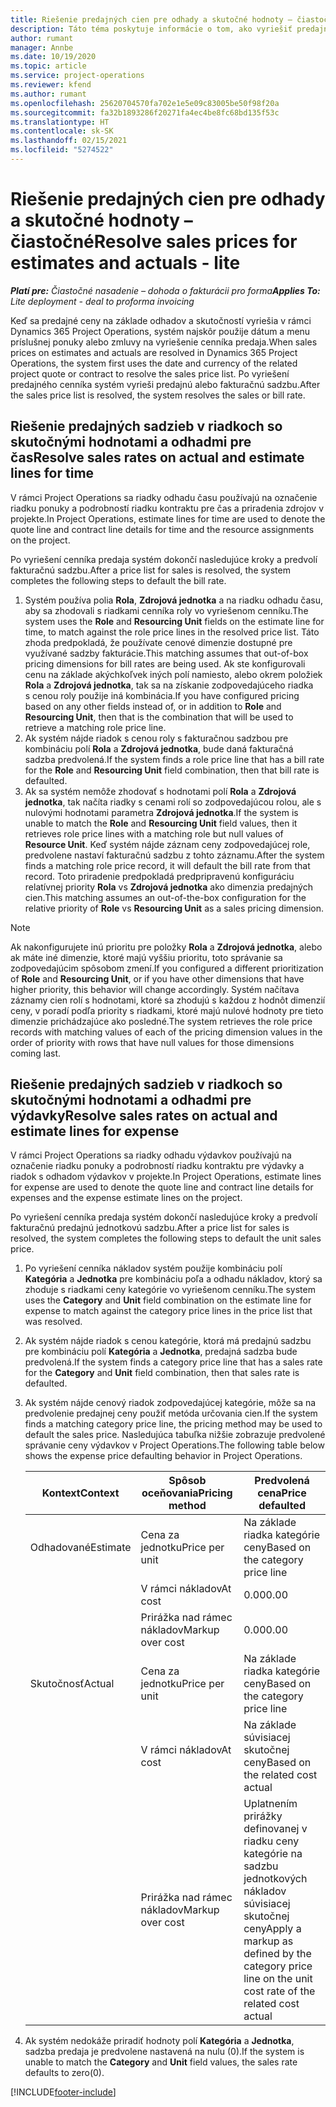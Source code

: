 ```yaml
---
title: Riešenie predajných cien pre odhady a skutočné hodnoty – čiastočné
description: Táto téma poskytuje informácie o tom, ako vyriešiť predajné ceny pre odhady a skutočné hodnoty.
author: rumant
manager: Annbe
ms.date: 10/19/2020
ms.topic: article
ms.service: project-operations
ms.reviewer: kfend
ms.author: rumant
ms.openlocfilehash: 25620704570fa702e1e5e09c83005be50f98f20a
ms.sourcegitcommit: fa32b1893286f20271fa4ec4be8fc68bd135f53c
ms.translationtype: HT
ms.contentlocale: sk-SK
ms.lasthandoff: 02/15/2021
ms.locfileid: "5274522"
---
```

# <a name="resolve-sales-prices-for-estimates-and-actuals---lite"></a><span data-ttu-id="f989c-103">Riešenie predajných cien pre odhady a skutočné hodnoty – čiastočné</span><span class="sxs-lookup"><span data-stu-id="f989c-103">Resolve sales prices for estimates and actuals - lite</span></span>

<span data-ttu-id="f989c-104">_**Platí pre:** Čiastočné nasadenie – dohoda o fakturácii pro forma_</span><span class="sxs-lookup"><span data-stu-id="f989c-104">_**Applies To:** Lite deployment - deal to proforma invoicing_</span></span>

<span data-ttu-id="f989c-105">Keď sa predajné ceny na základe odhadov a skutočností vyriešia v rámci Dynamics 365 Project Operations, systém najskôr použije dátum a menu príslušnej ponuky alebo zmluvy na vyriešenie cenníka predaja.</span><span class="sxs-lookup"><span data-stu-id="f989c-105">When sales prices on estimates and actuals are resolved in Dynamics 365 Project Operations, the system first uses the date and currency of the related project quote or contract to resolve the sales price list.</span></span> <span data-ttu-id="f989c-106">Po vyriešení predajného cenníka systém vyrieši predajnú alebo fakturačnú sadzbu.</span><span class="sxs-lookup"><span data-stu-id="f989c-106">After the sales price list is resolved, the system resolves the sales or bill rate.</span></span>

## <a name="resolve-sales-rates-on-actual-and-estimate-lines-for-time"></a><span data-ttu-id="f989c-107">Riešenie predajných sadzieb v riadkoch so skutočnými hodnotami a odhadmi pre čas</span><span class="sxs-lookup"><span data-stu-id="f989c-107">Resolve sales rates on actual and estimate lines for time</span></span>

<span data-ttu-id="f989c-108">V rámci Project Operations sa riadky odhadu času používajú na označenie riadku ponuky a podrobností riadku kontraktu pre čas a priradenia zdrojov v projekte.</span><span class="sxs-lookup"><span data-stu-id="f989c-108">In Project Operations, estimate lines for time are used to denote the quote line and contract line details for time and the resource assignments on the project.</span></span>

<span data-ttu-id="f989c-109">Po vyriešení cenníka predaja systém dokončí nasledujúce kroky a predvolí fakturačnú sadzbu.</span><span class="sxs-lookup"><span data-stu-id="f989c-109">After a price list for sales is resolved, the system completes the following steps to default the bill rate.</span></span>

1. <span data-ttu-id="f989c-110">Systém používa polia **Rola**, **Zdrojová jednotka** a na riadku odhadu času, aby sa zhodovali s riadkami cenníka roly vo vyriešenom cenníku.</span><span class="sxs-lookup"><span data-stu-id="f989c-110">The system uses the **Role** and **Resourcing Unit** fields on the estimate line for time, to match against the role price lines in the resolved price list.</span></span> <span data-ttu-id="f989c-111">Táto zhoda predpokladá, že používate cenové dimenzie dostupné pre využívané sadzby fakturácie.</span><span class="sxs-lookup"><span data-stu-id="f989c-111">This matching assumes that out-of-box pricing dimensions for bill rates are being used.</span></span> <span data-ttu-id="f989c-112">Ak ste konfigurovali cenu na základe akýchkoľvek iných polí namiesto, alebo okrem položiek **Rola** a **Zdrojová jednotka**, tak sa na získanie zodpovedajúceho riadka s cenou roly použije iná kombinácia.</span><span class="sxs-lookup"><span data-stu-id="f989c-112">If you have configured pricing based on any other fields instead of, or in addition to **Role** and **Resourcing Unit**, then that is the combination that will be used to retrieve a matching role price line.</span></span>
2. <span data-ttu-id="f989c-113">Ak systém nájde riadok s cenou roly s fakturačnou sadzbou pre kombináciu polí **Rola** a **Zdrojová jednotka**, bude daná fakturačná sadzba predvolená.</span><span class="sxs-lookup"><span data-stu-id="f989c-113">If the system finds a role price line that has a bill rate for the **Role** and **Resourcing Unit** field combination, then that bill rate is defaulted.</span></span>
3. <span data-ttu-id="f989c-114">Ak sa systém nemôže zhodovať s hodnotami polí **Rola** a **Zdrojová jednotka**, tak načíta riadky s cenami rolí so zodpovedajúcou rolou, ale s nulovými hodnotami parametra **Zdrojová jednotka**.</span><span class="sxs-lookup"><span data-stu-id="f989c-114">If the system is unable to match the **Role** and **Resourcing Unit** field values, then it retrieves role price lines with a matching role but null values of **Resource Unit**.</span></span> <span data-ttu-id="f989c-115">Keď systém nájde záznam ceny zodpovedajúcej role, predvolene nastaví fakturačnú sadzbu z tohto záznamu.</span><span class="sxs-lookup"><span data-stu-id="f989c-115">After the system finds a matching role price record, it will default the bill rate from that record.</span></span> <span data-ttu-id="f989c-116">Toto priradenie predpokladá predpripravenú konfiguráciu relatívnej priority **Rola** vs **Zdrojová jednotka** ako dimenzia predajných cien.</span><span class="sxs-lookup"><span data-stu-id="f989c-116">This matching assumes an out-of-the-box configuration for the relative priority of **Role** vs **Resourcing Unit** as a sales pricing dimension.</span></span>

> [!NOTE]
> <span data-ttu-id="f989c-117">Ak nakonfigurujete inú prioritu pre položky **Rola** a **Zdrojová jednotka**, alebo ak máte iné dimenzie, ktoré majú vyššiu prioritu, toto správanie sa zodpovedajúcim spôsobom zmení.</span><span class="sxs-lookup"><span data-stu-id="f989c-117">If you configured a different prioritization of **Role** and **Resourcing Unit**, or if you have other dimensions that have higher priority, this behavior will change accordingly.</span></span> <span data-ttu-id="f989c-118">Systém načítava záznamy cien rolí s hodnotami, ktoré sa zhodujú s každou z hodnôt dimenzií ceny, v poradí podľa priority s riadkami, ktoré majú nulové hodnoty pre tieto dimenzie prichádzajúce ako posledné.</span><span class="sxs-lookup"><span data-stu-id="f989c-118">The system retrieves the role price records with matching values of each of the pricing dimension values in the order of priority with rows that have null values for those dimensions coming last.</span></span>

## <a name="resolve-sales-rates-on-actual-and-estimate-lines-for-expense"></a><span data-ttu-id="f989c-119">Riešenie predajných sadzieb v riadkoch so skutočnými hodnotami a odhadmi pre výdavky</span><span class="sxs-lookup"><span data-stu-id="f989c-119">Resolve sales rates on actual and estimate lines for expense</span></span>

<span data-ttu-id="f989c-120">V rámci Project Operations sa riadky odhadu výdavkov používajú na označenie riadku ponuky a podrobností riadku kontraktu pre výdavky a riadok s odhadom výdavkov v projekte.</span><span class="sxs-lookup"><span data-stu-id="f989c-120">In Project Operations, estimate lines for expense are used to denote the quote line and contract line details for expenses and the expense estimate lines on the project.</span></span>

<span data-ttu-id="f989c-121">Po vyriešení cenníka predaja systém dokončí nasledujúce kroky a predvolí fakturačnú predajnú jednotkovú sadzbu.</span><span class="sxs-lookup"><span data-stu-id="f989c-121">After a price list for sales is resolved, the system completes the following steps to default the unit sales price.</span></span>

1. <span data-ttu-id="f989c-122">Po vyriešení cenníka nákladov systém použije kombináciu polí **Kategória** a **Jednotka** pre kombináciu poľa a odhadu nákladov, ktorý sa zhoduje s riadkami ceny kategórie vo vyriešenom cenníku.</span><span class="sxs-lookup"><span data-stu-id="f989c-122">The system uses the **Category** and **Unit** field combination on the estimate line for expense to match against the category price lines in the price list that was resolved.</span></span>
2. <span data-ttu-id="f989c-123">Ak systém nájde riadok s cenou kategórie, ktorá má predajnú sadzbu pre kombináciu polí **Kategória** a **Jednotka**, predajná sadzba bude predvolená.</span><span class="sxs-lookup"><span data-stu-id="f989c-123">If the system finds a category price line that has a sales rate for the **Category** and **Unit** field combination, then that sales rate is defaulted.</span></span>
3. <span data-ttu-id="f989c-124">Ak systém nájde cenový riadok zodpovedajúcej kategórie, môže sa na predvolenie predajnej ceny použiť metóda určovania cien.</span><span class="sxs-lookup"><span data-stu-id="f989c-124">If the system finds a matching category price line, the pricing method may be used to default the sales price.</span></span> <span data-ttu-id="f989c-125">Nasledujúca tabuľka nižšie zobrazuje predvolené správanie ceny výdavkov v Project Operations.</span><span class="sxs-lookup"><span data-stu-id="f989c-125">The following table below shows the expense price defaulting behavior in Project Operations.</span></span>

    | <span data-ttu-id="f989c-126">Kontext</span><span class="sxs-lookup"><span data-stu-id="f989c-126">Context</span></span> | <span data-ttu-id="f989c-127">Spôsob oceňovania</span><span class="sxs-lookup"><span data-stu-id="f989c-127">Pricing method</span></span> | <span data-ttu-id="f989c-128">Predvolená cena</span><span class="sxs-lookup"><span data-stu-id="f989c-128">Price defaulted</span></span> |
    | --- | --- | --- |
    | <span data-ttu-id="f989c-129">Odhadované</span><span class="sxs-lookup"><span data-stu-id="f989c-129">Estimate</span></span> | <span data-ttu-id="f989c-130">Cena za jednotku</span><span class="sxs-lookup"><span data-stu-id="f989c-130">Price per unit</span></span> | <span data-ttu-id="f989c-131">Na základe riadka kategórie ceny</span><span class="sxs-lookup"><span data-stu-id="f989c-131">Based on the category price line</span></span> |
    | &nbsp; | <span data-ttu-id="f989c-132">V rámci nákladov</span><span class="sxs-lookup"><span data-stu-id="f989c-132">At cost</span></span> | <span data-ttu-id="f989c-133">0.00</span><span class="sxs-lookup"><span data-stu-id="f989c-133">0.00</span></span> |
    | &nbsp; | <span data-ttu-id="f989c-134">Prirážka nad rámec nákladov</span><span class="sxs-lookup"><span data-stu-id="f989c-134">Markup over cost</span></span> | <span data-ttu-id="f989c-135">0.00</span><span class="sxs-lookup"><span data-stu-id="f989c-135">0.00</span></span> |
    | <span data-ttu-id="f989c-136">Skutočnosť</span><span class="sxs-lookup"><span data-stu-id="f989c-136">Actual</span></span> | <span data-ttu-id="f989c-137">Cena za jednotku</span><span class="sxs-lookup"><span data-stu-id="f989c-137">Price per unit</span></span> | <span data-ttu-id="f989c-138">Na základe riadka kategórie ceny</span><span class="sxs-lookup"><span data-stu-id="f989c-138">Based on the category price line</span></span> |
    | &nbsp; | <span data-ttu-id="f989c-139">V rámci nákladov</span><span class="sxs-lookup"><span data-stu-id="f989c-139">At cost</span></span> | <span data-ttu-id="f989c-140">Na základe súvisiacej skutočnej ceny</span><span class="sxs-lookup"><span data-stu-id="f989c-140">Based on the related cost actual</span></span> |
    | &nbsp; | <span data-ttu-id="f989c-141">Prirážka nad rámec nákladov</span><span class="sxs-lookup"><span data-stu-id="f989c-141">Markup over cost</span></span> | <span data-ttu-id="f989c-142">Uplatnením prirážky definovanej v riadku ceny kategórie na sadzbu jednotkových nákladov súvisiacej skutočnej ceny</span><span class="sxs-lookup"><span data-stu-id="f989c-142">Apply a markup as defined by the category price line on the unit cost rate of the related cost actual</span></span> |

4. <span data-ttu-id="f989c-143">Ak systém nedokáže priradiť hodnoty polí **Kategória** a **Jednotka**, sadzba predaja je predvolene nastavená na nulu (0).</span><span class="sxs-lookup"><span data-stu-id="f989c-143">If the system is unable to match the **Category** and **Unit** field values, the sales rate defaults to zero(0).</span></span>


[!INCLUDE[footer-include](../../includes/footer-banner.md)]